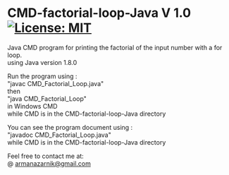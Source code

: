 # CMD-factorial-loop-Java V 1.0 [![License: MIT](https://img.shields.io/badge/License-MIT-yellow.svg)](https://opensource.org/licenses/MIT)    
Java CMD program for printing the factorial of the input number with a for loop.  
using Java version 1.8.0  

Run the program using :  
"javac CMD_Factorial_Loop.java"  
then   
"java CMD_Factorial_Loop"   
in Windows CMD   
while CMD is in the CMD-factorial-loop-Java directory     
  
You can see the program document using :    
"javadoc CMD_Factorial_Loop.java"   
while CMD is in the CMD-factorial-loop-Java directory    
  
Feel free to contact me at:  
@ armanazarnik@gmail.com
